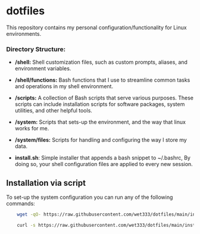 # dotfiles

This repository contains my personal configuration/functionality for Linux environments.

### Directory Structure:

* **/shell:** Shell customization files, such as custom prompts, aliases, and environment variables.

* **/shell/functions:** Bash functions that I use to streamline common tasks and operations in my shell environment.

* **/scripts:** A collection of Bash scripts that serve various purposes. These scripts can include installation scripts for software packages, system utilities, and other helpful tools.

* **/system:** Scripts that sets-up the environment, and the way that linux works for me.

* **/system/files:** Scripts for handling and configuring the way I store my data.

* **install.sh**: Simple installer that appends a bash snippet to ~/.bashrc, By doing so, your shell configuration files are applied to every new session.

## Installation via script

To set-up the system configuration you can run any of the following commands:
```bash
    wget -qO- https://raw.githubusercontent.com/wet333/dotfiles/main/install.sh | bash
```
```bash
    curl -s https://raw.githubusercontent.com/wet333/dotfiles/main/install.sh | bash
```